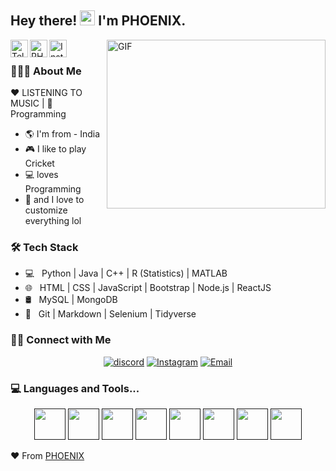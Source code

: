 <h2> Hey there! <img src="https://raw.githubusercontent.com/MartinHeinz/MartinHeinz/master/wave.gif" width="24px">
 I'm PHOENIX.</h2>

<a href="https://discord.gg/nthHcvz">
  <img align="left" alt="Telegram" width="28px" src="https://cdn.jsdelivr.net/npm/simple-icons@v3/icons/discord.svg" />
</a>
<a href="https://twitter.com/ritikdhayal2">
  <img align="left" alt="PHOENIX| Twitter" width="28px" src="https://cdn.jsdelivr.net/npm/simple-icons@v3/icons/twitter.svg" />
</a>
<a href="https://www.instagram.com/ig_ritikdhayal/">
  <img align="left" alt="Instagram" width="28px" src="https://cdn.jsdelivr.net/npm/simple-icons@v3/icons/instagram.svg" />
</a>
<img align="right" height="270px" width="350px" alt="GIF" src="https://cdn.discordapp.com/attachments/742775612179218512/744725004633112586/ezgif.com-gif-maker_4.gif" />

&nbsp;&nbsp; <h3> 👨🏻‍💻 About Me </h3>
 :heart: LISTENING TO MUSIC  | :blue_heart: Programming

- :earth_americas: I'm from - India
- :video_game: I like to play Cricket
- 💻  loves Programming
- :gem: and I love to customize everything lol

<h3>🛠 Tech Stack</h3>

- 💻 &nbsp; Python | Java | C++ | R (Statistics) | MATLAB
- 🌐 &nbsp; HTML | CSS | JavaScript | Bootstrap | Node.js | ReactJS
- 🛢 &nbsp; MySQL | MongoDB
- 🔧 &nbsp; Git | Markdown | Selenium | Tidyverse


<h3> 🤝🏻 Connect with Me </h3>

<p align="center">
<!--<a href="https://www.adityavsingh.com/"><img alt="Website" src="https://img.shields.io/badge/Website-www.adityavsingh.com-blue?style=flat-square&logo=google-chrome"></a>-->
<a href="https://discord.gg/nthHcvz"><img alt="discord" src="https://img.shields.io/discord/739811034734264422?label=DISCORD&logo=discord&logoColor=fff"></a>
<a href="https://www.instagram.com/ig_ritikdhayal/"><img alt="Instagram" src="https://img.shields.io/badge/Instagram-ig_ritikdhayal-blue?style=flat-square&logo=instagram"></a>
<a href="mailto:ritikdhayal@gmail.com"><img alt="Email" src="https://img.shields.io/badge/Email-ritikdhayal-blue?style=flat-square&logo=gmail"></a>
</p>
<h3> 💻 Languages and Tools...</h3>

<p align="center">
<code><a href="" target="_blank"><img height="50" src="https://www.vectorlogo.zone/logos/w3_html5/w3_html5-ar21.svg"></a></code>
<code><a href="" target="_blank"><img height="50" src="https://www.vectorlogo.zone/logos/java/java-horizontal.svg"></a></code>
<code><a href="" target="_blank"><img height="50" src="https://www.vectorlogo.zone/logos/javascript/javascript-horizontal.svg"></a></code>
<code><a href="" target="_blank"><img height="50" src="https://www.vectorlogo.zone/logos/python/python-official.svg"></a></code>
<code><a href="" target="_blank"><img height="50" src="https://www.vectorlogo.zone/logos/ruby-lang/ruby-lang-horizontal.svg"></a></code>
<code><a href="" target="_blank"><img height="50" src="https://www.vectorlogo.zone/logos/netlifyapp_watercss/netlifyapp_watercss-official.svg"></a></code>
<code><a href="" target="_blank"><img height="50" src="https://www.vectorlogo.zone/logos/json/json-ar21.svg"></a></code>
<code><a href="" target="_blank"><img height="50" src="https://www.vectorlogo.zone/logos/php/php-ar21.svg"></a></code>
</p>


❤️ From [PHOENIX](https://discord.gg/nthHcvz)
